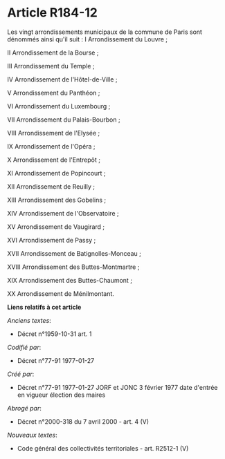 # Article R184-12

Les vingt arrondissements municipaux de la commune de Paris sont dénommés ainsi qu'il suit : I Arrondissement du Louvre ; 

II Arrondissement de la Bourse ; 

III Arrondissement du Temple ; 

IV Arrondissement de l'Hôtel-de-Ville ; 

V Arrondissement du Panthéon ; 

VI Arrondissement du Luxembourg ; 

VII Arrondissement du Palais-Bourbon ; 

VIII Arrondissement de l'Elysée ; 

IX Arrondissement de l'Opéra ; 

X Arrondissement de l'Entrepôt ; 

XI Arrondissement de Popincourt ; 

XII Arrondissement de Reuilly ; 

XIII Arrondissement des Gobelins ; 

XIV Arrondissement de l'Observatoire ; 

XV Arrondissement de Vaugirard ; 

XVI Arrondissement de Passy ; 

XVII Arrondissement de Batignolles-Monceau ; 

XVIII Arrondissement des Buttes-Montmartre ; 

XIX Arrondissement des Buttes-Chaumont ; 

XX Arrondissement de Ménilmontant.

**Liens relatifs à cet article**

_Anciens textes_:

  - Décret n°1959-10-31 art. 1

_Codifié par_:

  - Décret n°77-91 1977-01-27

_Créé par_:

  - Décret n°77-91 1977-01-27 JORF et JONC 3 février 1977 date d'entrée en vigueur élection des maires

_Abrogé par_:

  - Décret n°2000-318 du 7 avril 2000 - art. 4 (V)

_Nouveaux textes_:

  - Code général des collectivités territoriales - art. R2512-1 (V)
